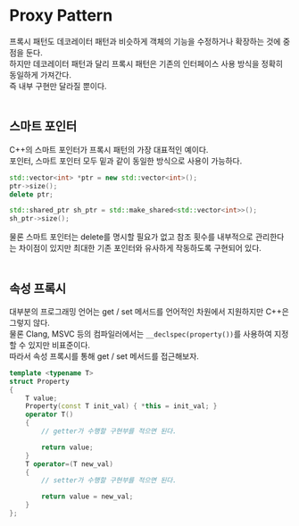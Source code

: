 # Proxy Pattern  

프록시 패턴도 데코레이터 패턴과 비슷하게 객체의 기능을 수정하거나 확장하는 것에 중점을 둔다.  
하지만 데코레이터 패턴과 달리 프록시 패턴은 기존의 인터페이스 사용 방식을 정확히 동일하게 가져간다.  
즉 내부 구현만 달라질 뿐이다.  
&nbsp;  

## 스마트 포인터  

C++의 스마트 포인터가 프록시 패턴의 가장 대표적인 예이다.  
포인터, 스마트 포인터 모두 밑과 같이 동일한 방식으로 사용이 가능하다.  
```c++
std::vector<int> *ptr = new std::vector<int>();
ptr->size();
delete ptr;

std::shared_ptr sh_ptr = std::make_shared<std::vector<int>>();
sh_ptr->size();
```
물론 스마트 포인터는 delete를 명시할 필요가 없고 참조 횟수를 내부적으로 관리한다는 차이점이 있지만 최대한 기존 포인터와 유사하게 작동하도록 구현되어 있다.   
&nbsp;  

## 속성 프록시  

대부분의 프로그래밍 언어는 get / set 메서드를 언어적인 차원에서 지원하지만 C++은 그렇지 않다.  
물론 Clang, MSVC 등의 컴파일러에서는 ```__declspec(property())```를 사용하여 지정할 수 있지만 비표준이다.  
따라서 속성 프록시를 통해 get / set 메서드를 접근해보자.  
```c++
template <typename T>
struct Property
{
    T value;
    Property(const T init_val) { *this = init_val; }
    operator T()
    {
        // getter가 수행할 구현부를 적으면 된다.

        return value;
    }
    T operator=(T new_val)
    {
        // setter가 수행할 구현부를 적으면 된다.

        return value = new_val;
    }
};
```

&nbsp;  